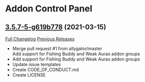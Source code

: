 # Addon Control Panel

## [3.5.7-5-g619b778](https://github.com/sylvanaar/addon-control-panel/tree/619b7783d187302cb588d001a6c22b2f261a3747) (2021-03-15)
[Full Changelog](https://github.com/sylvanaar/addon-control-panel/compare/3.5.7...619b7783d187302cb588d001a6c22b2f261a3747) [Previous Releases](https://github.com/sylvanaar/addon-control-panel/releases)

- Merge pull request #1 from allygator/master  
    Add support for Fishing Buddy and Weak Auras addon groups  
- Add support for Fishing Buddy and Weak Auras addon groups  
- Update issue templates  
- Create CODE\_OF\_CONDUCT.md  
- Create LICENSE  